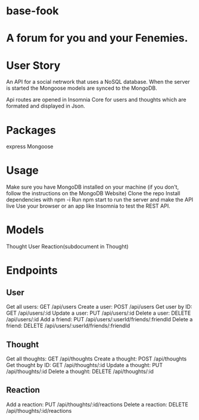 # base-fook

# A forum for  you and your Fenemies.


# User Story

 An API for a social netrwork that uses a NoSQL database. When the server is started the Mongoose models are synced to the MongoDB.

Api routes are opened in Insomnia Core for users and thoughts which are formated and displayed in Json.

# Packages

express
Mongoose

# Usage
Make sure you have MongoDB installed on your machine (if you don't, follow the instructions on the MongoDB Website)
Clone the repo
Install dependencies with npm -i
Run npm start to run the server and make the API live
Use your browser or an app like Insomnia to test the REST API.

# Models 

Thought 
User
Reaction(subdocument in Thought)

 # Endpoints
## User

Get all users: GET /api/users
Create a user: POST /api/users
Get user by ID: GET /api/users/:id
Update a user: PUT /api/users/:id
Delete a user: DELETE /api/users/:id
Add a friend: PUT /api/users/:userId/friends/:friendId
Delete a friend: DELETE /api/users/:userId/friends/:friendId
## Thought

Get all thoughts: GET /api/thoughts
Create a thought: POST /api/thoughts
Get thought by ID: GET /api/thoughts/:id
Update a thought: PUT /api/thoughts/:id
Delete a thought: DELETE /api/thoughts/:id
## Reaction

Add a reaction: PUT /api/thoughts/:id/reactions
Delete a reaction: DELETE /api/thoughts/:id/reactions